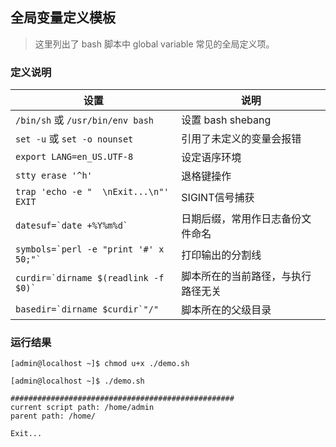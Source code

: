 ## 全局变量定义模板

> 这里列出了 bash 脚本中 global variable 常见的全局定义项。


### 定义说明

| 设置 | 说明 |
| --- | --- |
| `/bin/sh` 或 `/usr/bin/env bash` | 设置 bash shebang |
| `set -u` 或 `set -o nounset` | 引用了未定义的变量会报错 |
| `export LANG=en_US.UTF-8` | 设定语序环境 |
| `stty erase '^h'` | 退格键操作 |
| `trap 'echo -e "  \nExit...\n"' EXIT` | SIGINT信号捕获 |
| ``datesuf=`date +%Y%m%d` `` | 日期后缀，常用作日志备份文件命名 |
| `` symbols=`perl -e "print '#' x 50;"` `` | 打印输出的分割线 |
| ``curdir=`dirname $(readlink -f $0)` `` | 脚本所在的当前路径，与执行路径无关 |
| ``basedir=`dirname $curdir`"/" `` | 脚本所在的父级目录 |


### 运行结果

```shell
[admin@localhost ~]$ chmod u+x ./demo.sh

[admin@localhost ~]$ ./demo.sh

##################################################
current script path: /home/admin
parent path: /home/
  
Exit...
```
